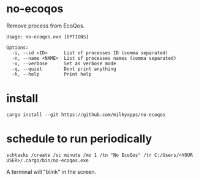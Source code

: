 # no-ecoqos

Remove process from EcoQos.

```
Usage: no-ecoqos.exe [OPTIONS]

Options:
  -i, --id <ID>      List of processes ID (comma separated)
  -n, --name <NAME>  List of processes names (comma separated)
  -v, --verbose      Set as verbose mode
  -q, --quiet        Dont print anything
  -h, --help         Print help
```

# install

```
cargo install --git https://github.com/milkyapps/no-ecoqos
```

# schedule to run periodically

```
schtasks /create /sc minute /mo 1 /tn "No EcoQos" /tr C:/Users/<YOUR USER>/.cargo/bin/no-ecoqos.exe
```

A terminal will "blink" in the screen.